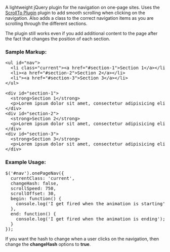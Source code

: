 A lightweight jQuery plugin for the navigation on one-page sites. Uses the [ScrollTo Plugin](http://flesler.blogspot.com/2007/10/jqueryscrollto.html) plugin to add smooth scrolling when clicking on the navigation. Also adds a class to the correct navigation items as you are scrolling through the different sections.

The plugin still works even if you add additional content to the page after the fact that changes the position of each section.

### Sample Markup:
<pre>&lt;ul id="nav">
  &lt;li class="current">&lt;a href="#section-1">Section 1&lt;/a>&lt;/li>
  &lt;li>&lt;a href="#section-2">Section 2&lt;/a>&lt;/li>
  &lt;li">&lt;a href="#section-3">Section 3&lt;/a>&lt;/li>
&lt;/ul>

&lt;div id="section-1">
  &lt;strong>Section 1&lt;/strong>
  &lt;p>Lorem ipsum dolor sit amet, consectetur adipisicing elit, sed do eiusmod tempor incididunt ut labore et dolore magna aliqua.&lt;/p>
&lt;/div>
&lt;div id="section-2">
  &lt;strong>Section 2&lt;/strong>
  &lt;p>Lorem ipsum dolor sit amet, consectetur adipisicing elit, sed do eiusmod tempor incididunt ut labore et dolore magna aliqua.&lt;/p>
&lt;/div>
&lt;div id="section-3">
  &lt;strong>Section 3&lt;/strong>
  &lt;p>Lorem ipsum dolor sit amet, consectetur adipisicing elit, sed do eiusmod tempor incididunt ut labore et dolore magna aliqua.&lt;/p>
&lt;/div></pre>

### Example Usage:
<pre>$('#nav').onePageNav({
  currentClass: 'current',
  changeHash: false,
  scrollSpeed: 750,
  scrollOffset: 30,
  begin: function() {
    console.log('I get fired when the animation is starting');
  },
  end: function() {
	console.log('I get fired when the animation is ending');
  }
});</pre>

If you want the hash to change when a user clicks on the navigation, then change the **changeHash** options to **true**.